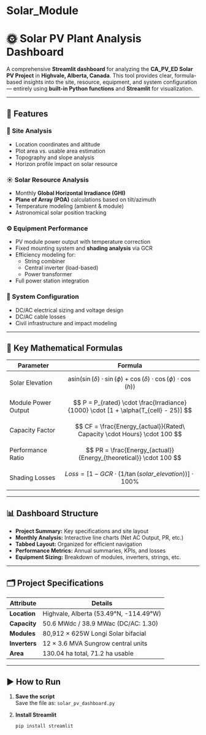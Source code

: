 # Solar_Module

# 🌞 Solar PV Plant Analysis Dashboard

A comprehensive **Streamlit dashboard** for analyzing the **CA_PV_ED Solar PV Project** in **Highvale, Alberta, Canada**. This tool provides clear, formula-based insights into the site, resource, equipment, and system configuration — entirely using **built-in Python functions** and **Streamlit** for visualization.

---

## 🚀 Features

### 📍 Site Analysis
- Location coordinates and altitude
- Plot area vs. usable area estimation
- Topography and slope analysis
- Horizon profile impact on solar resource

### ☀️ Solar Resource Analysis
- Monthly **Global Horizontal Irradiance (GHI)**
- **Plane of Array (POA)** calculations based on tilt/azimuth
- Temperature modeling (ambient & module)
- Astronomical solar position tracking

### ⚙️ Equipment Performance
- PV module power output with temperature correction
- Fixed mounting system and **shading analysis** via GCR
- Efficiency modeling for:
  - String combiner
  - Central inverter (load-based)
  - Power transformer
- Full power station integration

### 🔧 System Configuration
- DC/AC electrical sizing and voltage design
- DC/AC cable losses
- Civil infrastructure and impact modeling

---

## 📐 Key Mathematical Formulas

| **Parameter**         | **Formula**                                                                                     |
|----------------------|--------------------------------------------------------------------------------------------------|
| Solar Elevation       | $$ \text{asin}(\sin(\delta) \cdot \sin(\phi) + \cos(\delta) \cdot \cos(\phi) \cdot \cos(h)) $$  |
| Module Power Output   | $$ P = P_{rated} \cdot \frac{Irradiance}{1000} \cdot [1 + \alpha(T_{cell} - 25)] $$             |
| Capacity Factor       | $$ CF = \frac{Energy_{actual}}{Rated\ Capacity \cdot Hours} \cdot 100 $$                        |
| Performance Ratio     | $$ PR = \frac{Energy_{actual}}{Energy_{theoretical}} \cdot 100 $$                               |
| Shading Losses        | $$ Loss = [1 - GCR \cdot (1/\tan(solar\_elevation))] \cdot 100\% $$                              |

---

## 📊 Dashboard Structure

- **Project Summary:** Key specifications and site layout
- **Monthly Analysis:** Interactive line charts (Net AC Output, PR, etc.)
- **Tabbed Layout:** Organized for efficient navigation
- **Performance Metrics:** Annual summaries, KPIs, and losses
- **Equipment Sizing:** Breakdown of modules, inverters, strings, etc.

---

## 🗂️ Project Specifications

| **Attribute**        | **Details**                            |
|----------------------|----------------------------------------|
| **Location**          | Highvale, Alberta (53.49°N, -114.49°W) |
| **Capacity**          | 50.6 MWdc / 38.9 MWac (DC/AC: 1.30)    |
| **Modules**           | 80,912 × 625W Longi Solar bifacial     |
| **Inverters**         | 12 × 3.6 MVA Sungrow central units     |
| **Area**              | 130.04 ha total, 71.2 ha usable        |

---

## ▶️ How to Run

1. **Save the script**  
   Save the file as: `solar_pv_dashboard.py`

2. **Install Streamlit**  
   ```bash
   pip install streamlit
